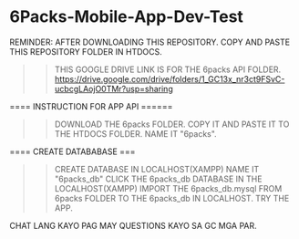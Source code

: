 # 6Packs-Mobile-App-Dev-Test

REMINDER: AFTER DOWNLOADING THIS REPOSITORY. COPY AND PASTE THIS REPOSITORY FOLDER IN HTDOCS.

>> THIS GOOGLE DRIVE LINK IS FOR THE 6packs API FOLDER.
https://drive.google.com/drive/folders/1_GC13x_nr3ct9FSvC-ucbcgLAojO0TMr?usp=sharing


==== INSTRUCTION FOR APP API ====== 

>> DOWNLOAD THE 6packs FOLDER.
>> COPY IT AND PASTE IT TO THE HTDOCS FOLDER. 
>> NAME IT "6packs".


  ==== CREATE DATABABASE ===

  >> CREATE DATABASE IN LOCALHOST(XAMPP) NAME IT "6packs_db"
  >> CLICK THE 6packs_db DATABASE IN THE LOCALHOST(XAMPP)
  >> IMPORT THE 6packs_db.mysql FROM 6packs FOLDER TO THE 6packs_db IN LOCALHOST.
  >> TRY THE APP. 
  
  
  CHAT LANG KAYO PAG MAY QUESTIONS KAYO SA GC MGA PAR.

